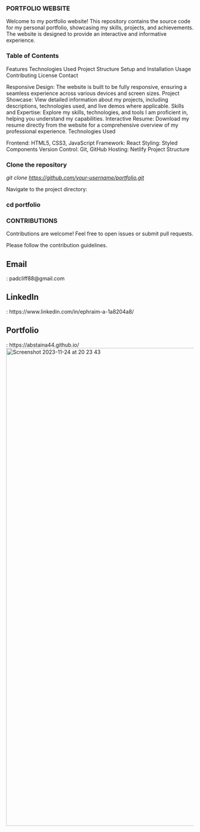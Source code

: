 <h3> PORTFOLIO WEBSITE </h3> 

Welcome to my portfolio website! This repository contains the source code for my personal portfolio, showcasing my skills, projects, and achievements. The website is designed to provide an interactive and informative experience.

<h3> Table of Contents </h3>

Features
Technologies Used
Project Structure
Setup and Installation
Usage
Contributing
License
Contact

Responsive Design: The website is built to be fully responsive, ensuring a seamless experience across various devices and screen sizes.
Project Showcase: View detailed information about my projects, including descriptions, technologies used, and live demos where applicable.
Skills and Expertise: Explore my skills, technologies, and tools I am proficient in, helping you understand my capabilities.
Interactive Resume: Download my resume directly from the website for a comprehensive overview of my professional experience.
Technologies Used

Frontend: HTML5, CSS3, JavaScript
Framework: React
Styling: Styled Components
Version Control: Git, GitHub
Hosting: Netlify
Project Structure


<h3> Clone the repository </h3>  

<i> git clone https://github.com/your-username/portfolio.git </i>

Navigate to the project directory: 

<h3> cd portfolio </h3>


<h3> CONTRIBUTIONS </h3>

Contributions are welcome! Feel free to open issues or submit pull requests. 

Please follow the contribution guidelines.


<h2>Email </h2> : padcliff88@gmail.com

<h2> LinkedIn</h2> : https://www.linkedin.com/in/ephraim-a-1a8204a8/

<h2> Portfolio </h2> : https://abstaina44.github.io/


<img width="1280" alt="Screenshot 2023-11-24 at 20 23 43" src="https://github.com/Abstaina44/Abstaina.github.io/assets/48015890/6544455f-cf43-40c2-805f-6262b03c763b">
